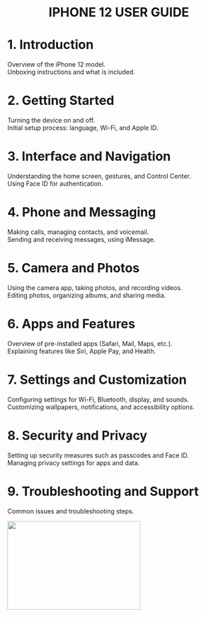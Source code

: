 <h1 align="center">IPHONE 12 USER GUIDE</h1>

# 1. Introduction
Overview of the iPhone 12 model.  
Unboxing instructions and what is included.

# 2. Getting Started
Turning the device on and off.  
Initial setup process: language, Wi-Fi, and Apple ID.

# 3. Interface and Navigation
Understanding the home screen, gestures, and Control Center.  
Using Face ID for authentication.

# 4. Phone and Messaging
Making calls, managing contacts, and voicemail.  
Sending and receiving messages, using iMessage.

# 5. Camera and Photos
Using the camera app, taking photos, and recording videos.  
Editing photos, organizing albums, and sharing media.

# 6. Apps and Features
Overview of pre-installed apps (Safari, Mail, Maps, etc.).  
Explaining features like Siri, Apple Pay, and Health.

# 7. Settings and Customization
Configuring settings for Wi-Fi, Bluetooth, display, and sounds.  
Customizing wallpapers, notifications, and accessibility options.

# 8. Security and Privacy
Setting up security measures such as passcodes and Face ID.  
Managing privacy settings for apps and data.

# 9. Troubleshooting and Support
Common issues and troubleshooting steps.
  


<img src="![iPhone Image](https://github.com/suddeer/Sudeshna_Podder_Tech_Writing_Sample/blob/main/iphone12_red.png)" width="300" height="200">


